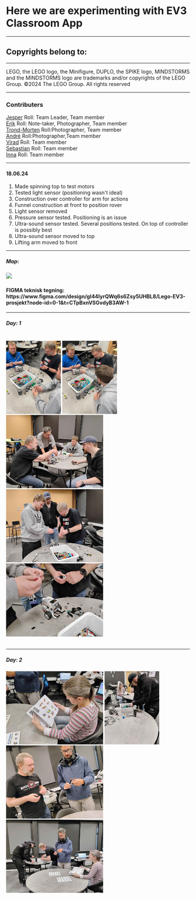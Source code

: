 <h1>Here we are experimenting with EV3 Classroom App</h1>
<hr>
<h2>Copyrights belong to:</h2>
<hr>
<p>LEGO, the LEGO logo, the Minifigure, DUPLO, the SPIKE logo, MINDSTORMS and the MINDSTORMS logo are trademarks and/or copyrights of the LEGO Group. ©2024 The LEGO Group. All rights reserved</p>

<hr>
<h3>Contributers</h3>

[Jesper](https://github.com/JesperKoder) Roll: Team Leader, Team member<br>
[Erik](https://github.com/NordikE) Roll: Note-taker, Photographer, Team member<br>
[Trond-Morten](https://github.com/TrondMortenR) Roll:Photographer, Team member<br>
[André](https://github.com/AndreK-B06) Roll:Photographer,Team member<br>
[Virad](https://github.com/VidarHeritier) Roll: Team member<br>
[Sebastian](https://github.com/Sebahoppkodehode) Roll: Team member<br>
[Inna](https://github.com/Inna-B10) Roll: Team member<br>

<hr>
<h4>18.06.24</h4>
<ol>
  <li>Made spinning top to test motors</li>
  <li>Tested light sensor (positioning wasn't ideal)</li>
  <li>Construction over controller for arm for actions</li>
  <li>Funnel construction at front to position rover</li>
  <li>Light sensor removed</li>
  <li>Pressure sensor tested. Positioning is an issue</li>
  <li>Ultra-sound sensor tested. Several positions tested. On top of controller is possibly best</li>
  <li>Ultra-sound sensor moved to top</li>
  <li>Lifting arm moved to front</li>
</ol>

<hr>

<h5>Map:</h5>
  
  <img src="./image/map.jpg" height="200vh">

<div><h4>FIGMA teknisk tegning: https://www.figma.com/design/gI44lyrQWq6s6Zsy5UHBL8/Lego-EV3-prosjekt?node-id=0-1&t=CTpBxnVSGvdyB3AW-1 </h4>
</div>

<hr>

<div style>
<h5>Day: 1</h5> <br>

  <img src="./image/Lego uv.jpg" height="200vh">
  <img src="./image/Moveable boy.jpg" height="200vh">
  <img src="./image/building-process-1.jpg" height="200vh">
  <img src="./image/building-process-2.jpg" height="200vh">
  <img src="./image/building-process-3.jpg" height="200vh">
</div><br>

<hr>

<div>
<h5>Day: 2</h5>

  <img src="./image/forklift-building-1.jpg" height="200vh">
  <img src="./image/forklift-building-2.jpg" height="200vh">
  <img src="./image/forklift-building-3.jpg" height="200vh">
  <img src="./image/forklift-building-4.jpg" height="200vh">
</div>
